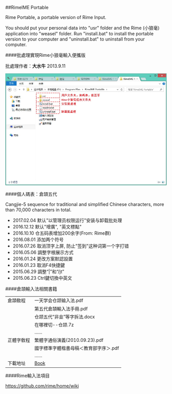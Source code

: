 ##RimeIME Portable

Rime Portable, a portable version of Rime Input.

You should put your personal data into "usr" folder and the Rime (小狼毫) application into "weasel" folder. Run "install.bat" to install the portable version to your computer and "uninstall.bat" to uninstall from your computer.

####批處理實現Rime小狼毫輸入便攜版

批處理作者：**大水牛** 2013.9.11

<img width="650" src="img/folder-structure.jpg">

####個人碼表：倉頡五代

Cangjie-5 sequence for traditional and simplified Chinese characters, more than 70,000 characters in total.
- 2017.02.04 默认"以管理员权限运行"安装与卸载批处理
- 2016.12.12 默认"增廣", "英文標點"
- 2016.10.10 仓五码表增加200余字(From: Rime群)
- 2016.08.01 添加两个符号
- 2016.07.26 取消顶字上屏, 防止"签到"这种词第一个字打错
- 2016.05.06 調整字根展示方式
- 2016.01.24  更改方案默認設置
- 2016.01.23  取消F4快捷鍵
- 2015.06.29  調整“|”和“/jt”
- 2015.06.23  Ctrl鍵切換中英文

####倉頡輸入法相關書籍

| | |
| :--- | :--- |
| 倉頡敎程 | 一天学会仓颉输入法.pdf |
| | 第五代倉頡輸入法手冊.pdf |
| | 仓颉五代“非韭”等字拆法.docx |
| | 在哪裡切--仓颉.7z |
| | …… |
| 正體字敎程 | 繁體字通俗演義(2010.09.23).pdf |
| | 國字標準字體楷書母稿＜教育部字序＞.pdf |
| | …… |
| 下載地址 | [Book](book/) |

####Rime輸入法項目

https://github.com/rime/home/wiki